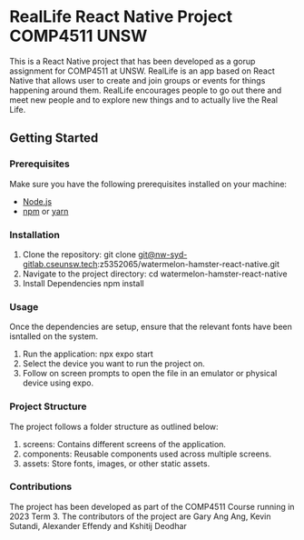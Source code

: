 # RealLife React Native Project COMP4511 UNSW

This is a React Native project that has been developed as a gorup assignment for COMP4511 at UNSW.
RealLife is an app based on React Native that allows user to create and join groups or events for things happening
around them. RealLife encourages people to go out there and meet new people and to explore new things and to actually live the Real Life.

## Getting Started

### Prerequisites

Make sure you have the following prerequisites installed on your machine:

- [Node.js](https://nodejs.org/)
- [npm](https://www.npmjs.com/) or [yarn](https://yarnpkg.com/)

### Installation

1. Clone the repository:
   git clone git@nw-syd-gitlab.cseunsw.tech:z5352065/watermelon-hamster-react-native.git
2. Navigate to the project directory:
   cd watermelon-hamster-react-native
3. Install Dependencies
   npm install

### Usage
Once the dependencies are setup, ensure that the relevant fonts have been isntalled on the system.
1. Run the application:
   npx expo start
2. Select the device you want to run the project on.
3. Follow on screen prompts to open the file in an emulator or physical device using expo.

### Project Structure
The project follows a folder structure as outlined below:

1. screens: Contains different screens of the application.
2. components: Reusable components used across multiple screens.
3. assets: Store fonts, images, or other static assets.

### Contributions
The project has been developed as part of the COMP4511 Course running in 2023 Term 3.
The contributors of the project are Gary Ang Ang, Kevin Sutandi, Alexander Effendy and Kshitij Deodhar
